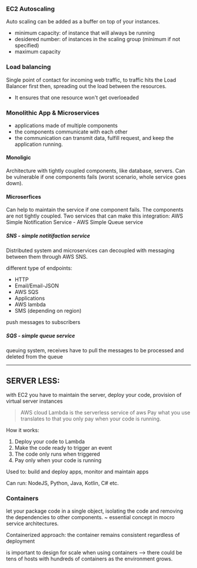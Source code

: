 ### EC2 Autoscaling

Auto scaling can be added as a buffer on top of your instances.

- minimum capacity: of instance that will always be running
- desidered number: of instances in the scaling group (minimum if not specified)
- maximum capacity

### Load balancing

Single point of contact for incoming web traffic, to traffic hits the Load Balancer first then, spreading out the load between the resources.
- It ensures that one resource won't get overloeaded

### Monolithic App & Microservices
- applications made of multiple components
- the components communicate with each other
- the communication can transmit data, fulfill request, and keep the application running.

#### Monoligic
Architecture with tightly coupled components, like database, servers.
Can be vulnerable if one components fails (worst scenario, whole service goes down).

#### Microserfices
Can help to maintain the service if one component fails.
The components are not tightly coupled.
Two services that can make this integration: AWS Simple Notification Service - AWS Simple Queue service

##### SNS - simple notitifaction service
Distributed system and microservices can decoupled with messaging between them through AWS SNS.

different type of endpoints:
- HTTP
- Email/Email-JSON
- AWS SQS
- Applications
- AWS lambda
- SMS (depending on region)

push messages to subscribers

##### SQS - simple queue service
queuing system, receives have to pull the messages to be processed and deleted from the queue


---------------------------------------------
## SERVER LESS:

with EC2 you have to maintain the server, deploy your code, provision of virtual server instances

> AWS cloud Lambda is the serverless service of aws	
Pay what you use translates to that you only pay when your code is running.

How it works:
1. Deploy your code to Lambda
2. Make the code ready to trigger an event
3. The code only runs when triggered
4. Pay only when your code is running

Used to: build and deploy apps, monitor and maintain apps

Can run: NodeJS, Python, Java, Kotlin, C# etc.

### Containers

let your package code in a single object, isolating the code and removing the dependencies to other components.
~ essential concept in mocro service architectures.

Containerized approach: the container remains consistent regardless of deployment

is important to design for scale when using containers --> there could be tens of hosts with hundreds of containers as the environment grows.



